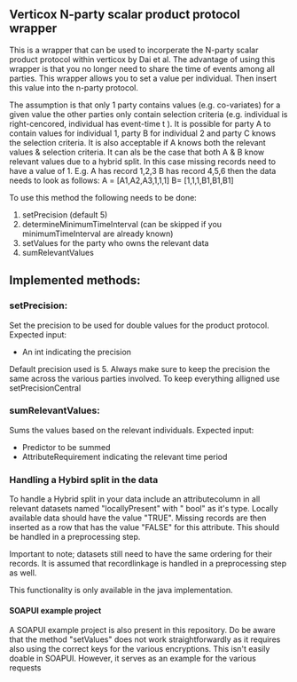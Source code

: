 ## Verticox N-party scalar product protocol wrapper

This is a wrapper that can be used to incorperate the N-party scalar product protocol within verticox by Dai et al. The
advantage of using this wrapper is that you no longer need to share the time of events among all parties. This wrapper
allows you to set a value per individual. Then insert this value into the n-party protocol.

The assumption is that only 1 party contains values (e.g. co-variates) for a given value the other parties only contain
selection criteria (e.g. individual is right-cencored, individual has event-time t ). It is possible for party A to
contain values for individual 1, party B for individual 2 and party C knows the selection criteria. It is also
acceptable if A knows both the relevant values & selection criteria. It can als be the case that both A & B know
relevant values due to a hybrid split. In this case missing records need to have a value of 1. E.g. A has record 1,2,3 B
has record 4,5,6 then the data needs to look as follows: A = [A1,A2,A3,1,1,1] B= [1,1,1,B1,B1,B1]

To use this method the following needs to be done:

1) setPrecision (default 5)
2) determineMinimumTimeInterval (can be skipped if you minimumTimeInterval are already known)
3) setValues for the party who owns the relevant data
4) sumRelevantValues

## Implemented methods:

### setPrecision:

Set the precision to be used for double values for the product protocol. Expected input:

- An int indicating the precision

Default precision used is 5. Always make sure to keep the precision the same across the various parties involved. To
keep everything alligned use setPrecisionCentral

### sumRelevantValues:

Sums the values based on the relevant individuals. Expected input:

- Predictor to be summed
- AttributeRequirement indicating the relevant time period

### Handling a Hybird split in the data

To handle a Hybrid split in your data include an attributecolumn in all relevant datasets named "locallyPresent" with "
bool" as it's type. Locally available data should have the value "TRUE". Missing records are then inserted as a row that
has the value "FALSE" for this attribute. This should be handled in a preprocessing step.

Important to note; datasets still need to have the same ordering for their records. It is assumed that recordlinkage is
handled in a preprocessing step as well.

This functionality is only available in the java implementation.

#### SOAPUI example project

A SOAPUI example project is also present in this repository. Do be aware that the method "setValues" does not work
straightforwardly as it requires also using the correct keys for the various encryptions. This isn't easily doable in
SOAPUI. However, it serves as an example for the various requests